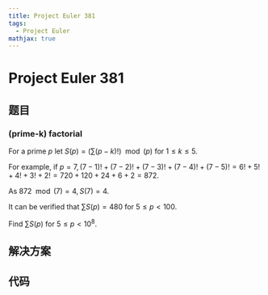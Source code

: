 ```yaml
---
title: Project Euler 381
tags:
  - Project Euler
mathjax: true
---
```

<escape><!-- more --></escape>
    




# Project Euler 381
## 题目
### (prime-k) factorial

For a prime $p$ let $S(p) = (\sum(p-k)!) \mod(p)$ for $1 \le k \le 5$.

For example, if $p=7, (7-1)! + (7-2)! + (7-3)! + (7-4)! + (7-5)! = 6! + 5! + 4! + 3! + 2! = 720+120+24+6+2 = 872$.

As $872 \mod(7) = 4, S(7) = 4$.

It can be verified that $\sum S(p) = 480$ for $5 \le p < 100$.

Find $\sum S(p)$ for $5 \le p < 10^8$.


## 解决方案


## 代码


